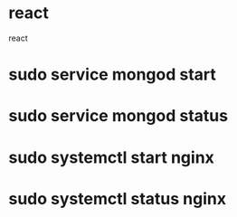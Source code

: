 # react
react
# sudo service mongod start
# sudo service mongod status
# sudo systemctl start nginx
# sudo systemctl status nginx
